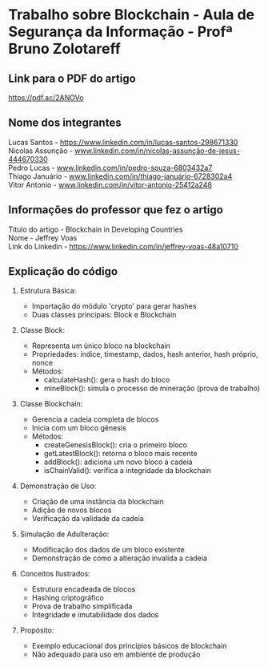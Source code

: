 # Trabalho sobre Blockchain - Aula de Segurança da Informação - Profª Bruno Zolotareff

## Link para o PDF do artigo
https://pdf.ac/2ANOVo

## Nome dos integrantes
Lucas Santos - https://www.linkedin.com/in/lucas-santos-298671330
<br/>Nicolas Assunção - www.linkedin.com/in/nicolas-assunção-de-jesus-444670330
<br/>Pedro Lucas - www.linkedin.com/in/pedro-souza-6803432a7
<br/>Thiago Januário - www.linkedin.com/in/thiago-januário-6728302a4
<br/>Vitor Antonio - www.linkedin.com/in/vitor-antonio-25412a248

## Informações do professor que fez o artigo
Título do artigo - Blockchain in Developing 
Countries
<br/>Nome - Jeffrey Voas
<br/>Link do Linkedin - https://www.linkedin.com/in/jeffrey-voas-48a10710

## Explicação do código 
1. Estrutura Básica:
   - Importação do módulo 'crypto' para gerar hashes
   - Duas classes principais: Block e Blockchain

2. Classe Block:
   - Representa um único bloco na blockchain
   - Propriedades: índice, timestamp, dados, hash anterior, hash próprio, nonce
   - Métodos:
     - calculateHash(): gera o hash do bloco
     - mineBlock(): simula o processo de mineração (prova de trabalho)

3. Classe Blockchain:
   - Gerencia a cadeia completa de blocos
   - Inicia com um bloco gênesis
   - Métodos:
     - createGenesisBlock(): cria o primeiro bloco
     - getLatestBlock(): retorna o bloco mais recente
     - addBlock(): adiciona um novo bloco à cadeia
     - isChainValid(): verifica a integridade da blockchain

4. Demonstração de Uso:
   - Criação de uma instância da blockchain
   - Adição de novos blocos
   - Verificação da validade da cadeia

5. Simulação de Adulteração:
   - Modificação dos dados de um bloco existente
   - Demonstração de como a alteração invalida a cadeia

6. Conceitos Ilustrados:
   - Estrutura encadeada de blocos
   - Hashing criptográfico
   - Prova de trabalho simplificada
   - Integridade e imutabilidade dos dados

7. Propósito:
   - Exemplo educacional dos princípios básicos de blockchain
   - Não adequado para uso em ambiente de produção

